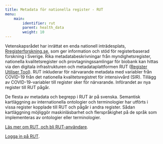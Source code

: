 ```yaml
---
title: Metadata för nationella register - RUT
menu:
    main:
        identifier: rut
        parent: health_data
        weight: 10
---
```


Vetenskapsrådet har inrättat en enda nationell inträdesplats, [Rregisterforskning.se](https://www.registerforskning.se/), som ger information och stöd för registerbaserad forskning i Sverige.
Rika metadatabeskrivningar från myndighetsregister, nationella kvalitetsregister och provtagningssamlingar för biobank kan hittas via den digitala infrastrukturen och metadataplattformen RUT ([Register Utiliser Tool](https://www.registerforskning.se/en/registers-in-sweden/easier-to-find-register-data-with-the-register-utiliser-tool/)).
RUT inkluderar för närvarande metadata med variabler från COVID-19 från det nationella kvalitetsregistret för intensivvård (SIR).
Tillägg av COVID-19-variabler till register sker för närvarande.
Införandet av nya register till RUT pågår.

De flesta av metadata och begrepp i RUT är på svenska.
Semantisk kartläggning av internationella ontologier och terminologier har utförts i vissa register kopplade till RUT och pågår i andra register.
Sådan kartläggning möjliggör maskinläsbarhet och flerspråkighet på de språk som implementeras av ontologier eller terminologier.

[Läs mer om RUT, och bli RUT-användare](https://www.registerforskning.se/sv/register-i-sverige/metadataverktyget-rut/).

[Logga in på RUT](https://rut.registerforskning.se/model.php).

